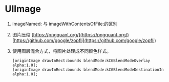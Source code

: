 # UIImage

1. imageNamed: 与 imageWithContentsOfFile:的区别

2. 图片压缩 [https://pngquant.org/](https://pngquant.org/)
[https://github.com/google/zopfli](https://github.com/google/zopfli)

3. 使用图层混合方式，将图片处理成不同颜色样式。

	```
	[originImage drawInRect:bounds blendMode:kCGBlendModeOverlay alpha:1.0];
	[originImage drawInRect:bounds blendMode:kCGBlendModeDestinationIn alpha:1.0];
	```